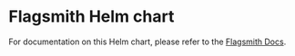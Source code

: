 # Flagsmith Helm chart

For documentation on this Helm chart, please refer to the
[Flagsmith Docs](https://docs.flagsmith.com/deployment/kubernetes).
